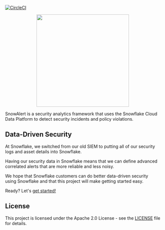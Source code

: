 [![CircleCI](https://circleci.com/gh/snowflakedb/SnowAlert.svg?style=svg)](https://circleci.com/gh/snowflakedb/SnowAlert)

<p align="center">
  <img height="300" src="https://raw.githubusercontent.com/snowflakedb/SnowAlert/master/docs/src/static/images/snowalert-logo.png">
</p>

SnowAlert is a security analytics framework that uses the Snowflake Cloud Data Platform to detect security incidents and policy violations.

## Data-Driven Security

At Snowflake, we switched from our old SIEM to putting all of our security logs and asset details into Snowflake.

Having our security data in Snowflake means that we can define advanced correlated alerts that are more reliable and less noisy.

We hope that Snowflake customers can do better data-driven security using Snowflake and that this project will make getting started easy.

Ready? Let's [get started!](https://docs.snowalert.com/getting-started "SnowAlert Documentation")

## License

This project is licensed under the Apache 2.0 License - see the [LICENSE](LICENSE) file for details.

